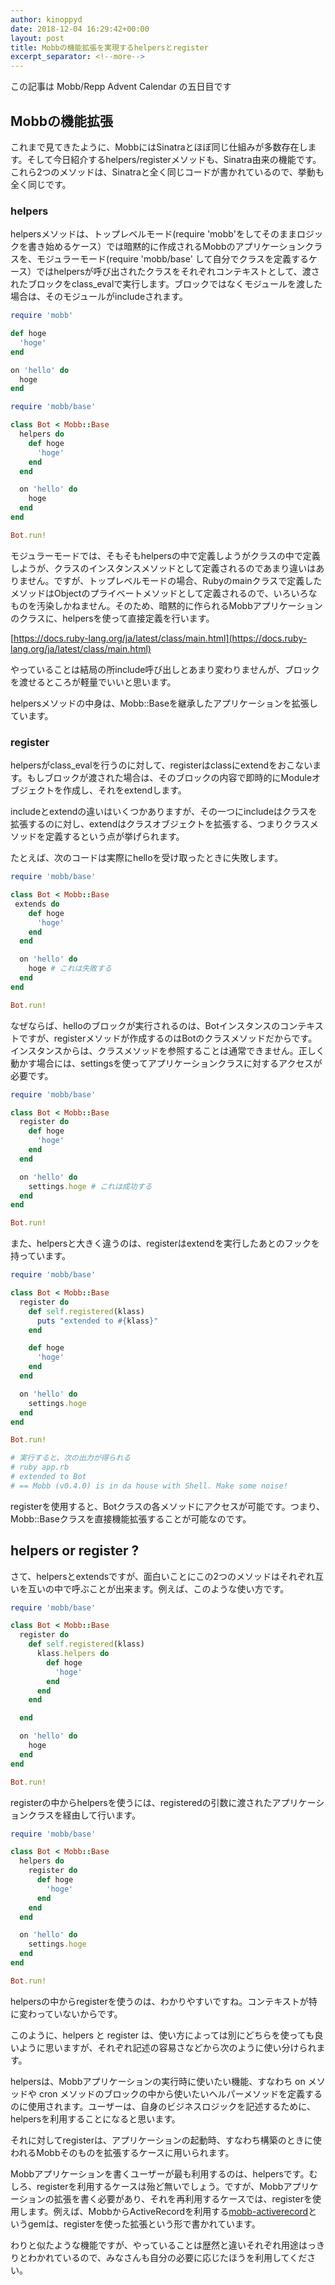 ```yaml
---
author: kinoppyd
date: 2018-12-04 16:29:42+00:00
layout: post
title: Mobbの機能拡張を実現するhelpersとregister
excerpt_separator: <!--more-->
---
```


この記事は Mobb/Repp Advent Calendar の五日目です


## Mobbの機能拡張


これまで見てきたように、MobbにはSinatraとほぼ同じ仕組みが多数存在します。そして今日紹介するhelpers/registerメソッドも、Sinatra由来の機能です。これら2つのメソッドは、Sinatraと全く同じコードが書かれているので、挙動も全く同じです。


### helpers


helpersメソッドは、トップレベルモード(require 'mobb'をしてそのままロジックを書き始めるケース）では暗黙的に作成されるMobbのアプリケーションクラスを、モジュラーモード(require 'mobb/base' して自分でクラスを定義するケース）ではhelpersが呼び出されたクラスをそれぞれコンテキストとして、渡されたブロックをclass_evalで実行します。ブロックではなくモジュールを渡した場合は、そのモジュールがincludeされます。

```ruby
require 'mobb'

def hoge
  'hoge'
end

on 'hello' do
  hoge
end
```


```ruby
require 'mobb/base'

class Bot < Mobb::Base
  helpers do
    def hoge
      'hoge'
    end
  end

  on 'hello' do
    hoge
  end
end

Bot.run!
```

モジュラーモードでは、そもそもhelpersの中で定義しようがクラスの中で定義しようが、クラスのインスタンスメソッドとして定義されるのであまり違いはありません。ですが、トップレベルモードの場合、Rubyのmainクラスで定義したメソッドはObjectのプライベートメソッドとして定義されるので、いろいろなものを汚染しかねません。そのため、暗黙的に作られるMobbアプリケーションのクラスに、helpersを使って直接定義を行います。

[https://docs.ruby-lang.org/ja/latest/class/main.html](https://docs.ruby-lang.org/ja/latest/class/main.html)

やっていることは結局の所include呼び出しとあまり変わりませんが、ブロックを渡せるところが軽量でいいと思います。

helpersメソッドの中身は、Mobb::Baseを継承したアプリケーションを拡張しています。

<!--more-->

### register


helpersがclass_evalを行うのに対して、registerはclassにextendをおこないます。もしブロックが渡された場合は、そのブロックの内容で即時的にModuleオブジェクトを作成し、それをextendします。

includeとextendの違いはいくつかありますが、その一つにincludeはクラスを拡張するのに対し、extendはクラスオブジェクトを拡張する、つまりクラスメソッドを定義するという点が挙げられます。

たとえば、次のコードは実際にhelloを受け取ったときに失敗します。

```ruby
require 'mobb/base'

class Bot < Mobb::Base
 extends do
    def hoge
      'hoge'
    end
  end

  on 'hello' do
    hoge # これは失敗する
  end
end

Bot.run!
```

なぜならば、helloのブロックが実行されるのは、Botインスタンスのコンテキストですが、registerメソッドが作成するのはBotのクラスメソッドだからです。インスタンスからは、クラスメソッドを参照することは通常できません。正しく動かす場合には、settingsを使ってアプリケーションクラスに対するアクセスが必要です。

```ruby
require 'mobb/base'

class Bot < Mobb::Base
  register do
    def hoge
      'hoge'
    end
  end

  on 'hello' do
    settings.hoge # これは成功する
  end
end

Bot.run!
```

また、helpersと大きく違うのは、registerはextendを実行したあとのフックを持っています。

```ruby
require 'mobb/base'

class Bot < Mobb::Base
  register do
    def self.registered(klass)
      puts "extended to #{klass}"
    end

    def hoge
      'hoge'
    end
  end

  on 'hello' do
    settings.hoge
  end
end

Bot.run!

# 実行すると、次の出力が得られる
# ruby app.rb
# extended to Bot
# == Mobb (v0.4.0) is in da house with Shell. Make some noise!
```

registerを使用すると、Botクラスの各メソッドにアクセスが可能です。つまり、Mobb::Baseクラスを直接機能拡張することが可能なのです。


## helpers or register ?


さて、helpersとextendsですが、面白いことにこの2つのメソッドはそれぞれ互いを互いの中で呼ぶことが出来ます。例えば、このような使い方です。

```ruby
require 'mobb/base'

class Bot < Mobb::Base
  register do
    def self.registered(klass)
      klass.helpers do
        def hoge
          'hoge'
        end
      end
    end

  end

  on 'hello' do
    hoge
  end
end

Bot.run!
```

registerの中からhelpersを使うには、registeredの引数に渡されたアプリケーションクラスを経由して行います。

```ruby
require 'mobb/base'

class Bot < Mobb::Base
  helpers do
    register do
      def hoge
        'hoge'
      end
    end
  end

  on 'hello' do
    settings.hoge
  end
end

Bot.run!
```

helpersの中からregisterを使うのは、わかりやすいですね。コンテキストが特に変わっていないからです。

このように、helpers と register は、使い方によっては別にどちらを使っても良いように思いますが、それぞれ記述の容易さなどから次のように使い分けられます。

helpersは、Mobbアプリケーションの実行時に使いたい機能、すなわち on メソッドや cron メソッドのブロックの中から使いたいヘルパーメソッドを定義するのに使用されます。ユーザーは、自身のビジネスロジックを記述するために、helpersを利用することになると思います。

それに対してregisterは、アプリケーションの起動時、すなわち構築のときに使われるMobbそのものを拡張するケースに用いられます。

Mobbアプリケーションを書くユーザーが最も利用するのは、helpersです。むしろ、registerを利用するケースは殆ど無いでしょう。ですが、Mobbアプリケーションの拡張を書く必要があり、それを再利用するケースでは、registerを使用します。例えば、MobbからActiveRecordを利用する[mobb-activerecord](https://github.com/kinoppyd/mobb-activerecord)というgemは、registerを使った拡張という形で書かれています。

わりと似たような機能ですが、やっていることは歴然と違いそれぞれ用途はっきりとわかれているので、みなさんも自分の必要に応じたほうを利用してください。
